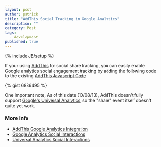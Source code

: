 ```yaml
---
layout: post
author: patrick
title: "AddThis Social Tracking in Google Analytics"
description: ""
category: Post
tags: 
  - development
published: true
---
```

{% include JB/setup %}

If your using [AddThis](http://addthis.com) for social share tracking, you can easily enable Google analytics social engagement tracking by adding the following code to the existing [AddThis Javascript Code](http://support.addthis.com/customer/portal/articles/381263-addthis-sharing-button-api#.UlQmXWRAQiU)

{% gist 6886495 %}

One important note, As of this date (10/08/13), AddThis doesn't fully support [Google's Universal Analytics](https://support.google.com/analytics/answer/2790010?hl=en), so the "share" event itself doesn't quite yet work.

### More Info
* [AddThis Google Analytics Integration](http://support.addthis.com/customer/portal/articles/381260-google-analytics-integration#social)
* [Google Analytics Social Interactions](https://developers.google.com/analytics/devguides/collection/gajs/gaTrackingSocial)
* [Universal Analytics Social Interactions](https://developers.google.com/analytics/devguides/collection/analyticsjs/social-interactions)

